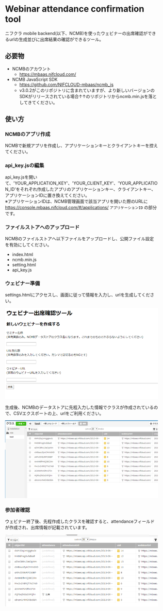 # Webinar attendance confirmation tool

ニフクラ mobile backend(以下、NCMB)を使ったウェビナーの出席確認ができるurlの生成並びに出席結果の確認ができるツール。

## 必要物

- NCMBのアカウント
    - https://mbaas.nifcloud.com/
- NCMB JavaScript SDK
    - https://github.com/NIFCLOUD-mbaas/ncmb_js
    - v3.0.2がこのリポジトリに含まれていますが、より新しいバージョンのSDKがリリースされている場合↑↑のリポジトリからncmb.min.jsを落としてきてください。

## 使い方

### NCMBのアプリ作成

NCMBで新規アプリを作成し、アプリケーションキーとクライアントキーを控えてください。

### api_key.jsの編集

api_key.jsを開いて、'YOUR_APPLICATION_KEY'、'YOUR_CLIENT_KEY'、'YOUR_APPLICATION_ID'をそれぞれ作成したアプリのアプリケーションキー、クライアントキー、アプリケーションIDに置き換えてください。  
※アプリケーションIDは、NCMB管理画面で該当アプリを開いた際のURLに https://console.mbaas.nifcloud.com/#/applications/ `アプリケーションID` の部分です。

### ファイルストアへのアップロード

NCMBのファイルストアへ以下ファイルをアップロードし、公開ファイル設定を有効にしてください。

- index.html
- ncmb.min.js
- setting.html
- api_key.js

### ウェビナー準備

settings.htmlにアクセスし、画面に従って情報を入力し、urlを生成してください。  

![settings.html](/1.png)

生成後、NCMBのデータストアに先程入力した情報でクラスが作成されているので、CSVエクスポートの上、urlをご利用ください。

![データストア画面(開催前)](/2.png)

### 参加者確認

ウェビナー終了後、先程作成したクラスを確認すると、attendanceフィールドが作成され、出席情報が記載されています。

![データストア画面(開催後)](/3.png)

